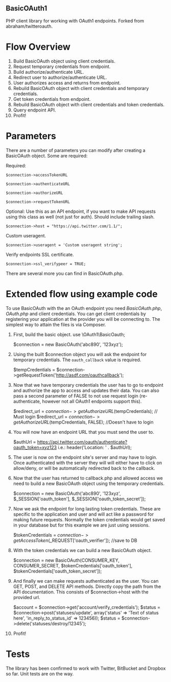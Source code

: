 BasicOAuth1
------------

PHP client library for working with OAuth1 endpoints. Forked from abraham/twitteroauth.

Flow Overview
=============

1. Build BasicOAuth object using client credentials.
2. Request temporary credentials from endpoint.
3. Build authorize/authenticate URL.
4. Redirect user to authorize/authenticate URL.
5. User authorizes access and returns from endpoint.
6. Rebuild BasicOAuth object with client credentials and temporary credentials.
7. Get token credentials from endpoint.
8. Rebuild BasicOAuth object with client credentials and token credentials.
9. Query endpoint API.
10. Profit!

Parameters
==========

There are a number of parameters you can modify after creating a BasicOAuth object. Some are required:

Required:

    $connection->accessTokenURL

    $connection->authenticateURL

    $connection->authorizeURL

    $connection->requestTokenURL

Optional:
Use this as an API endpoint, if you want to make API requests using this class as well (not just for auth). Should include trailing slash.

    $connection->host = "https://api.twitter.com/1.1/";

Custom useragent.

    $connection->useragent = 'Custom useragent string';

Verify endpoints SSL certificate.

    $connection->ssl_verifypeer = TRUE;

There are several more you can find in BasicOAuth.php.

Extended flow using example code
================================

To use BasicOAuth with the an OAuth endpoint you need *BasicOAuth.php*, *OAuth.php* and
client credentials. You can get client credentials by registering your application at the 
provider you will be connecting to. The simplest way to attain the files is via Composer.


1) First, build the basic object.
	use \OAuth1\BasicOauth;

    $connection = new BasicOAuth('abc890', '123xyz');

2) Using the built $connection object you will ask the endpoint for temporary credentials. The `oauth_callback` value is required.

    $tempCredentials = $connection->getRequestToken('http://asdf.com/oauthcallback');

3) Now that we have temporary credentials the user has to go to endpoint and authorize the app
to access and updates their data. You can also pass a second parameter of FALSE to not use request login (re-authenticate, however not all OAuth1 endpoints support this).

    $redirect_url = $connection->getAuthorizeURL($tempCredentials); // Must login
    $redirect_url = $connection->getAuthorizeURL($tempCredentials, FALSE); //Doesn't have to login

4) You will now have an endpoint URL that you must send the user to.

    $authUrl = https://api.twitter.com/oauth/authenticate?oauth_token=xyz123
    i.e.: header('Location: ' . $authUrl);

5) The user is now on the endpoint site's server and may have to login. Once authenticated with the server they will
will either have to click on allow/deny, or will be automatically redirected back to the callback.

6) Now that the user has returned to callback.php and allowed access we need to build a new
BasicOAuth object using the temporary credentials.

    $connection = new BasicOAuth('abc890', '123xyz', $_SESSION['oauth_token'],
    $_SESSION['oauth_token_secret']);

7) Now we ask the endpoint for long lasting token credentials. These are specific to the application
and user and will act like a password for making future requests. Normally the token credentials would
get saved in your database but for this example we are just using sessions.

    $tokenCredentials = $connection->getAccessToken($_REQUEST['oauth_verifier']);
    //save to DB

8) With the token credentials we can build a new BasicOAuth object.

    $connection = new BasicOAuth(CONSUMER_KEY, CONSUMER_SECRET, $tokenCredentials['oauth_token'],
    $tokenCredentials['oauth_token_secret']);

9) And finally we can make requests authenticated as the user. You can GET, POST, and DELETE API
methods. Directly copy the path from the API documentation. This consists of $connection->host with the provided url.

    $account = $connection->get('account/verify_credentials');
    $status = $connection->post('statuses/update', array('status' => 'Text of status here', 'in_reply_to_status_id' => 123456));
    $status = $connection->delete('statuses/destroy/12345');

10) Profit!

Tests
================================

The library has been confirmed to work with Twitter, BitBucket and Dropbox so far. Unit tests are on the way.